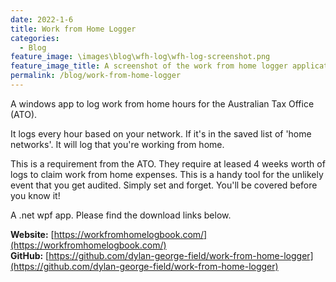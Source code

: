 ```yaml
---
date: 2022-1-6
title: Work from Home Logger
categories:
  - Blog
feature_image: \images\blog\wfh-log\wfh-log-screenshot.png
feature_image_title: A screenshot of the work from home logger application for windows.
permalink: /blog/work-from-home-logger
---
```

A windows app to log work from home hours for the Australian Tax Office (ATO).

It logs every hour based on your network. If it's in the saved list of 'home networks'. It will log that you're working from home.

This is a requirement from the ATO. They require at leased 4 weeks worth of logs to claim work from home expenses. This is a handy tool for
the unlikely event that you get audited. Simply set and forget. You'll be covered before you know it!

A .net wpf app. Please find the download links below.

**Website:** [https://workfromhomelogbook.com/](https://workfromhomelogbook.com/)  
**GitHub:** [https://github.com/dylan-george-field/work-from-home-logger](https://github.com/dylan-george-field/work-from-home-logger)
